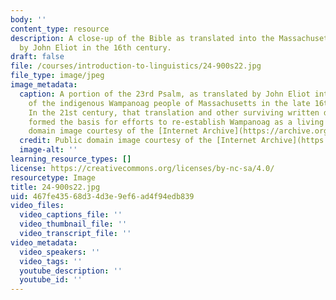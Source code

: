 ```yaml
---
body: ''
content_type: resource
description: A close-up of the Bible as translated into the Massachusett language
  by John Eliot in the 16th century.
draft: false
file: /courses/introduction-to-linguistics/24-900s22.jpg
file_type: image/jpeg
image_metadata:
  caption: A portion of the 23rd Psalm, as translated by John Eliot into the language
    of the indigenous Wampanoag people of Massachusetts in the late 16th century.
    In the 21st century, that translation and other surviving written documents have
    formed the basis for efforts to re-establish Wampanoag as a living language. (Public
    domain image courtesy of the [Internet Archive](https://archive.org/details/mamussewunneetup00elio/page/n521/mode/2up).)
  credit: Public domain image courtesy of the [Internet Archive](https://archive.org/details/mamussewunneetup00elio/page/n521/mode/2up).
  image-alt: ''
learning_resource_types: []
license: https://creativecommons.org/licenses/by-nc-sa/4.0/
resourcetype: Image
title: 24-900s22.jpg
uid: 467fe435-68d3-4d3e-9ef6-ad4f94edb839
video_files:
  video_captions_file: ''
  video_thumbnail_file: ''
  video_transcript_file: ''
video_metadata:
  video_speakers: ''
  video_tags: ''
  youtube_description: ''
  youtube_id: ''
---
```

